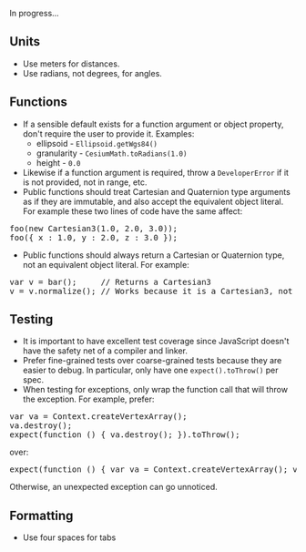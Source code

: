 In progress...

## Units

* Use meters for distances.
* Use radians, not degrees, for angles.

## Functions

* If a sensible default exists for a function argument or object property, don't require the user to provide it.  Examples:
   * ellipsoid - `Ellipsoid.getWgs84()`
   * granularity - `CesiumMath.toRadians(1.0)`
   * height - `0.0`
* Likewise if a function argument is required, throw a `DeveloperError` if it is not provided, not in range, etc.
* Public functions should treat Cartesian and Quaternion type arguments as if they are immutable, and also accept the equivalent object literal.  For example these two lines of code have the same affect:

<pre>
foo(new Cartesian3(1.0, 2.0, 3.0));
foo({ x : 1.0, y : 2.0, z : 3.0 });
</pre>

* Public functions should always return a Cartesian or Quaternion type, not an equivalent object literal.  For example:

<pre>
var v = bar();     // Returns a Cartesian3
v = v.normalize(); // Works because it is a Cartesian3, not an object with just x, y, and z properties
</pre>

## Testing

* It is important to have excellent test coverage since JavaScript doesn't have the safety net of a compiler and linker.
* Prefer fine-grained tests over coarse-grained tests because they are easier to debug. In particular, only have one `expect().toThrow()` per spec.
* When testing for exceptions, only wrap the function call that will throw the exception. For example, prefer:

<pre>
var va = Context.createVertexArray();
va.destroy();
expect(function () { va.destroy(); }).toThrow();
</pre>
over:

<pre>
expect(function () { var va = Context.createVertexArray(); va.destroy(); va.destroy(); }).toThrow();`
</pre>
Otherwise, an unexpected exception can go unnoticed.

## Formatting

* Use four spaces for tabs